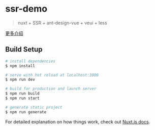 # ssr-demo

> nuxt + SSR + ant-design-vue + veui + less

[更多介绍](https://juejin.cn/post/6949055965769498655/)

## Build Setup

```bash
# install dependencies
$ npm install

# serve with hot reload at localhost:3000
$ npm run dev

# build for production and launch server
$ npm run build
$ npm run start

# generate static project
$ npm run generate
```

For detailed explanation on how things work, check out [Nuxt.js docs](https://nuxtjs.org).
